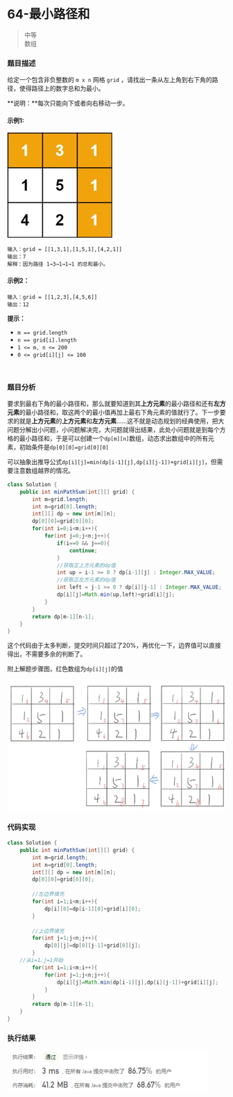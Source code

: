# 64-最小路径和

> 中等  
> 数组

### 题目描述

给定一个包含非负整数的 `m x n` 网格 `grid` ，请找出一条从左上角到右下角的路径，使得路径上的数字总和为最小。

**说明：**每次只能向下或者向右移动一步。

#### 示例1:

![pic1](https://github.com/hinkleung/leetcode/blob/main/problems/64-最小路径和/64-pic1.jpg)

```
输入：grid = [[1,3,1],[1,5,1],[4,2,1]]
输出：7
解释：因为路径 1→3→1→1→1 的总和最小。
```

#### 示例2：

```
输入：grid = [[1,2,3],[4,5,6]]
输出：12
```

**提示：**

- `m == grid.length`
- `n == grid[i].length`
- `1 <= m, n <= 200`
- `0 <= grid[i][j] <= 100`

</br>

### 题目分析

要求到最右下角的最小路径和，那么就要知道到其**上方元素**的最小路径和还有**左方元素**的最小路径和，取这两个的最小值再加上最右下角元素的值就行了。下一步要求的就是**上方元素**的**上方元素**和**左方元素**……这不就是动态规划的经典使用，把大问题分解出小问题，小问题解决完，大问题就得出结果，此处小问题就是到每个方格的最小路径和，于是可以创建一个`dp[m][n]`数组，动态求出数组中的所有元素，初始条件是`dp[0][0]=grid[0][0]`

可以抽象出推导公式`dp[i][j]=min(dp[i-1][j],dp[i][j-1])+grid[i][j]`，但需要注意数组越界的情况。

```java
class Solution {
    public int minPathSum(int[][] grid) {
        int m=grid.length;
        int n=grid[0].length;
        int[][] dp = new int[m][n];
        dp[0][0]=grid[0][0];
        for(int i=0;i<m;i++){
            for(int j=0;j<n;j++){
                if(i==0 && j==0){
                    continue;
                }
                //获取正上方元素的dp值
                int up = i-1 >= 0 ? dp[i-1][j] : Integer.MAX_VALUE;
                //获取正左方元素的dp值
                int left = j-1 >= 0 ? dp[i][j-1] : Integer.MAX_VALUE;
                dp[i][j]=Math.min(up,left)+grid[i][j];
            }
        }
        return dp[m-1][n-1];
    }
}
```

这个代码由于太多判断，提交时间只超过了20%，再优化一下，边界值可以直接得出，不需要多余的判断了。

附上解题步骤图，红色数组为`dp[i][j]`的值

![pic](https://github.com/hinkleung/leetcode/blob/main/problems/64-最小路径和/64-pic.jpg)

### 代码实现

```java
class Solution {
    public int minPathSum(int[][] grid) {
        int m=grid.length;
        int n=grid[0].length;
        int[][] dp = new int[m][n];
        dp[0][0]=grid[0][0];

        //左边界填充
        for(int i=1;i<m;i++){
            dp[i][0]=dp[i-1][0]+grid[i][0];
        }

        //上边界填充
        for(int j=1;j<n;j++){
            dp[0][j]=dp[0][j-1]+grid[0][j];
        }
	//从i=1,j=1开始
        for(int i=1;i<m;i++){
            for(int j=1;j<n;j++){
                dp[i][j]=Math.min(dp[i-1][j],dp[i][j-1])+grid[i][j];
            }
        }
        return dp[m-1][n-1];
    }
}
```

### 执行结果

![pic](https://github.com/hinkleung/leetcode/blob/main/problems/64-最小路径和/64-result.png)
